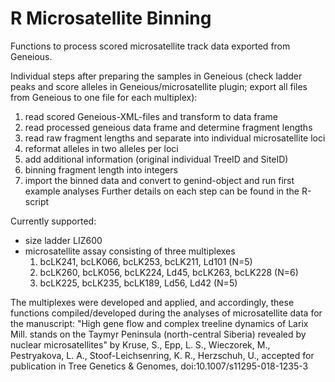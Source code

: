 # R Microsatellite Binning
Functions to process scored microsatellite track data exported from Geneious.

Individual steps after preparing the samples in Geneious (check ladder peaks and score alleles in Geneious/microsatellite plugin; export all files from Geneious to one file for each multiplex):
1. read scored Geneious-XML-files and transform to data frame
2. read processed geneious data frame and determine fragment lengths
3. read raw fragment lengths and separate into individual microsatellite loci
4. reformat alleles in two alleles per loci
5. add additional information (original individual TreeID and SiteID)
6. binning fragment length into integers
7. import the binned data and convert to genind-object and run first example analyses
Further details on each step can be found in the R-script

Currently supported:
- size ladder LIZ600
- microsatellite assay consisting of three multiplexes
  1. bcLK241, bcLK066, bcLK253, bcLK211, Ld101 (N=5)
  2. bcLK260, bcLK056, bcLK224, Ld45, bcLK263, bcLK228 (N=6)
  3. bcLK225, bcLK235, bcLK189, Ld56, Ld42 (N=5)

The multiplexes were developed and applied, and accordingly, these functions compiled/developed during the analyses of microsatellite data for the manuscript: "High gene flow and complex treeline dynamics of Larix Mill. stands on the Taymyr Peninsula (north-central Siberia) revealed by nuclear microsatellites" by Kruse, S., Epp, L. S., Wieczorek, M., Pestryakova, L. A., Stoof-Leichsenring, K. R., Herzschuh, U., accepted for publication in Tree Genetics & Genomes, doi:10.1007/s11295-018-1235-3
